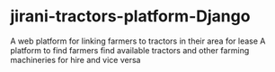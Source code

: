 # jirani-tractors-platform-Django
A web platform for linking farmers to tractors in their area for lease
A platform to find farmers find available tractors and other farming machineries for hire and vice versa
